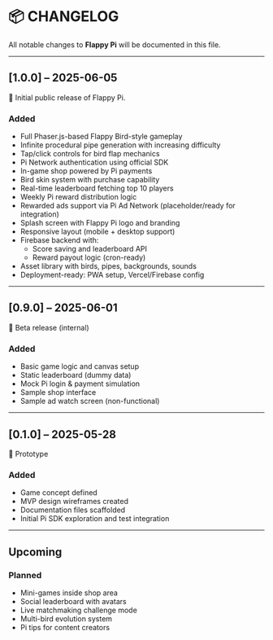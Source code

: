 # 📦 CHANGELOG

All notable changes to **Flappy Pi** will be documented in this file.

---

## [1.0.0] – 2025-06-05

🎉 Initial public release of Flappy Pi.

### Added
- Full Phaser.js-based Flappy Bird-style gameplay
- Infinite procedural pipe generation with increasing difficulty
- Tap/click controls for bird flap mechanics
- Pi Network authentication using official SDK
- In-game shop powered by Pi payments
- Bird skin system with purchase capability
- Real-time leaderboard fetching top 10 players
- Weekly Pi reward distribution logic
- Rewarded ads support via Pi Ad Network (placeholder/ready for integration)
- Splash screen with Flappy Pi logo and branding
- Responsive layout (mobile + desktop support)
- Firebase backend with:
  - Score saving and leaderboard API
  - Reward payout logic (cron-ready)
- Asset library with birds, pipes, backgrounds, sounds
- Deployment-ready: PWA setup, Vercel/Firebase config

---

## [0.9.0] – 2025-06-01

🚧 Beta release (internal)

### Added
- Basic game logic and canvas setup
- Static leaderboard (dummy data)
- Mock Pi login & payment simulation
- Sample shop interface
- Sample ad watch screen (non-functional)

---

## [0.1.0] – 2025-05-28

🧪 Prototype

### Added
- Game concept defined
- MVP design wireframes created
- Documentation files scaffolded
- Initial Pi SDK exploration and test integration

---

## Upcoming

### Planned
- Mini-games inside shop area
- Social leaderboard with avatars
- Live matchmaking challenge mode
- Multi-bird evolution system
- Pi tips for content creators
